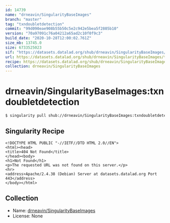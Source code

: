 ```yaml
---
id: 14739
name: "drneavin/SingularityBaseImages"
branch: "master"
tag: "txndoubletdetection"
commit: "99d090eae908b55b50c5e2c942e5bea5f2805b10"
version: "70a97091c76a04212a65ad2c10f0f9c3"
build_date: "2020-10-28T12:00:02.761Z"
size_mb: 13745.0
size: 6733525023
sif: "https://datasets.datalad.org/shub/drneavin/SingularityBaseImages/txndoubletdetection/2020-10-28-99d090ea-70a97091/70a97091c76a04212a65ad2c10f0f9c3.sif"
url: https://datasets.datalad.org/shub/drneavin/SingularityBaseImages/txndoubletdetection/2020-10-28-99d090ea-70a97091/
recipe: https://datasets.datalad.org/shub/drneavin/SingularityBaseImages/txndoubletdetection/2020-10-28-99d090ea-70a97091/Singularity
collection: drneavin/SingularityBaseImages
---
```


# drneavin/SingularityBaseImages:txndoubletdetection

```bash
$ singularity pull shub://drneavin/SingularityBaseImages:txndoubletdetection
```

## Singularity Recipe

```singularity
<!DOCTYPE HTML PUBLIC "-//IETF//DTD HTML 2.0//EN">
<html><head>
<title>404 Not Found</title>
</head><body>
<h1>Not Found</h1>
<p>The requested URL was not found on this server.</p>
<hr>
<address>Apache/2.4.38 (Debian) Server at datasets.datalad.org Port 443</address>
</body></html>
```

## Collection

 - Name: [drneavin/SingularityBaseImages](https://github.com/drneavin/SingularityBaseImages)
 - License: None

